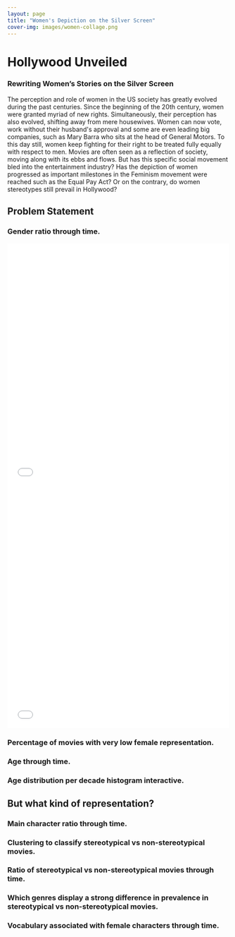 ```yaml
---
layout: page
title: "Women's Depiction on the Silver Screen"
cover-img: images/women-collage.png
---
```

# Hollywood Unveiled
### Rewriting Women’s Stories on the Silver Screen 

The perception and role of women in the US society has greatly evolved during the past centuries. Since the beginning of the 20th century, women were granted myriad of new rights. Simultaneously, their perception has also evolved, shifting away from mere housewives. Women can now vote, work without their husband's approval and some are even leading big companies, such as Mary Barra who sits at the head of General Motors. To this day still, women keep fighting for their right to be treated fully equally with respect to men. Movies are often seen as a reflection of society, moving along with its ebbs and flows. But has this specific social movement bled into the entertainment industry? Has the depiction of women progressed as important milestones in the Feminism movement were reached such as the Equal Pay Act? Or on the contrary, do women stereotypes still prevail in Hollywood?


## Problem Statement
### Gender ratio through time.
<iframe frameborder="no" border="0" marginwidth="0" marginheight="0" width="100%" height="550" src="html_plots/gender_proportion_per_genre_per_decade.html"></iframe>

<div class="iframe-container">
    <iframe frameborder="no" border="0" marginwidth="0" marginheight="0" width="100%" height="550" src="html_plots/gender_proportion_per_genre_per_decade.html"></iframe>
</div>

### Percentage of movies with very low female representation.
### Age through time.
### Age distribution per decade histogram interactive.

## But what kind of representation?

### Main character ratio through time.
### Clustering to classify stereotypical vs non-stereotypical movies.
### Ratio of stereotypical vs non-stereotypical movies through time.
### Which genres display a strong difference in prevalence in stereotypical vs non-stereotypical movies.
### Vocabulary associated with female characters through time.

